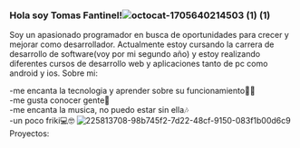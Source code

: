 ### Hola soy Tomas Fantinel!![octocat-1705640214503 (1) (1)](https://github.com/tomas03/tomas03/assets/30119259/188ae737-4f79-4308-b536-410330b7c99d)



Soy un apasionado programador en busca de oportunidades para crecer y mejorar como desarrollador. Actualmente estoy cursando la carrera de desarrollo de software(voy por mi segundo año) y estoy realizando diferentes cursos de desarrollo web y aplicaciones tanto de pc como android y ios. Sobre mi:

-me encanta la tecnologia y aprender sobre su funcionamiento👨‍💻​
<br>
-me gusta conocer gente🤝​
<br>
-me encanta la musica, no puedo estar sin ella🎶​
<br>
-un poco friki💻​🤓​
![225813708-98b745f2-7d22-48cf-9150-083f1b00d6c9](https://github.com/tomas03/tomas03/assets/30119259/07ff12ce-60cb-4758-9185-6986535f62c0)
Proyectos:
